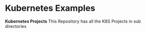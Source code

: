 # Kubernetes Examples
**Kubernetes Projects**
This Repository has all the K8S Projects in sub directories
